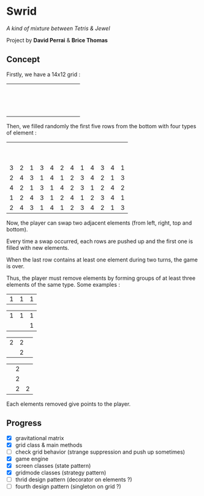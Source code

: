 Swrid
=====

*A kind of mixture between Tetris & Jewel*

Project by **David Perrai** & **Brice Thomas**

Concept
-------

Firstly, we have a 14x12 grid :
<table>
  <tr>
    <td></td><td></td><td></td><td></td><td></td><td></td><td></td><td></td><td></td><td></td><td></td><td></td>
  </tr>
  <tr>
    <td></td><td></td><td></td><td></td><td></td><td></td><td></td><td></td><td></td><td></td><td></td><td></td>
  </tr>
  <tr>
    <td></td><td></td><td></td><td></td><td></td><td></td><td></td><td></td><td></td><td></td><td></td><td></td>
  </tr>
  <tr>
    <td></td><td></td><td></td><td></td><td></td><td></td><td></td><td></td><td></td><td></td><td></td><td></td>
  </tr>
  <tr>
    <td></td><td></td><td></td><td></td><td></td><td></td><td></td><td></td><td></td><td></td><td></td><td></td>
  </tr>
  <tr>
    <td></td><td></td><td></td><td></td><td></td><td></td><td></td><td></td><td></td><td></td><td></td><td></td>
  </tr>
  <tr>
    <td></td><td></td><td></td><td></td><td></td><td></td><td></td><td></td><td></td><td></td><td></td><td></td>
  </tr>
  <tr>
    <td></td><td></td><td></td><td></td><td></td><td></td><td></td><td></td><td></td><td></td><td></td><td></td>
  </tr>
  <tr>
    <td></td><td></td><td></td><td></td><td></td><td></td><td></td><td></td><td></td><td></td><td></td><td></td>
  </tr>
  <tr>
    <td></td><td></td><td></td><td></td><td></td><td></td><td></td><td></td><td></td><td></td><td></td><td></td>
  </tr>
  <tr>
    <td></td><td></td><td></td><td></td><td></td><td></td><td></td><td></td><td></td><td></td><td></td><td></td>
  </tr>
  <tr>
    <td></td><td></td><td></td><td></td><td></td><td></td><td></td><td></td><td></td><td></td><td></td><td></td>
  </tr>
  <tr>
    <td></td><td></td><td></td><td></td><td></td><td></td><td></td><td></td><td></td><td></td><td></td><td></td>
  </tr>
  <tr>
    <td></td><td></td><td></td><td></td><td></td><td></td><td></td><td></td><td></td><td></td><td></td><td></td>
  </tr>
</table>

Then, we filled randomly the first five rows from the bottom with four types of element :
<table>
  <tr>
    <td></td><td></td><td></td><td></td><td></td><td></td><td></td><td></td><td></td><td></td><td></td><td></td>
  </tr>
  <tr>
    <td></td><td></td><td></td><td></td><td></td><td></td><td></td><td></td><td></td><td></td><td></td><td></td>
  </tr>
  <tr>
    <td></td><td></td><td></td><td></td><td></td><td></td><td></td><td></td><td></td><td></td><td></td><td></td>
  </tr>
  <tr>
    <td></td><td></td><td></td><td></td><td></td><td></td><td></td><td></td><td></td><td></td><td></td><td></td>
  </tr>
  <tr>
    <td></td><td></td><td></td><td></td><td></td><td></td><td></td><td></td><td></td><td></td><td></td><td></td>
  </tr>
  <tr>
    <td></td><td></td><td></td><td></td><td></td><td></td><td></td><td></td><td></td><td></td><td></td><td></td>
  </tr>
  <tr>
    <td></td><td></td><td></td><td></td><td></td><td></td><td></td><td></td><td></td><td></td><td></td><td></td>
  </tr>
  <tr>
    <td></td><td></td><td></td><td></td><td></td><td></td><td></td><td></td><td></td><td></td><td></td><td></td>
  </tr>
  <tr>
    <td></td><td></td><td></td><td></td><td></td><td></td><td></td><td></td><td></td><td></td><td></td><td></td>
  </tr>
  <tr>
    <td>3</td><td>2</td><td>1</td><td>3</td><td>4</td><td>2</td><td>4</td><td>1</td><td>4</td><td>3</td><td>4</td><td>1</td>
  </tr>
  <tr>
    <td>2</td><td>4</td><td>3</td><td>1</td><td>4</td><td>1</td><td>2</td><td>3</td><td>4</td><td>2</td><td>1</td><td>3</td>
  </tr>
  <tr>
    <td>4</td><td>2</td><td>1</td><td>3</td><td>1</td><td>4</td><td>2</td><td>3</td><td>1</td><td>2</td><td>4</td><td>2</td>
  </tr>
  <tr>
    <td>1</td><td>2</td><td>4</td><td>3</td><td>1</td><td>2</td><td>4</td><td>1</td><td>2</td><td>3</td><td>4</td><td>1</td>
  </tr>
  <tr>
    <td>2</td><td>4</td><td>3</td><td>1</td><td>4</td><td>1</td><td>2</td><td>3</td><td>4</td><td>2</td><td>1</td><td>3</td>
  </tr>
</table>

Now, the player can swap two adjacent elements (from left, right, top and bottom).

Every time a swap occurred, each rows are pushed up and the first one is filled with new elements.

When the last row contains at least one element during two turns, the game is over.

Thus, the player must remove elements by forming groups of at least three elements of the same type. Some examples :
<table>
  <tr>
    <td>1</td><td>1</td><td>1</td>
  <tr>
</table>
<table>
  <tr>
    <td>1</td><td>1</td><td>1</td>
  <tr>
  <tr>
    <td></td><td></td><td>1</td>
  <tr>
</table>
<table>
  <tr>
    <td>2</td><td>2</td><td></td>
  <tr>
  <tr>
    <td></td><td>2</td><td></td>
  <tr>
</table>
<table>
  <tr>
    <td></td><td>2</td><td></td>
  <tr>
  <tr>
    <td></td><td>2</td><td></td>
  <tr>
  <tr>
    <td></td><td>2</td><td>2</td>
  <tr>
</table>

Each elements removed give points to the player.

Progress
--------

- [x] gravitational matrix
- [x] grid class & main methods
- [ ] check grid behavior (strange suppression and push up sometimes)
- [x] game engine
- [x] screen classes (state pattern)
- [x] gridmode classes (strategy pattern)
- [ ] thrid design pattern (decorator on elements ?)
- [ ] fourth design pattern (singleton on grid ?)
